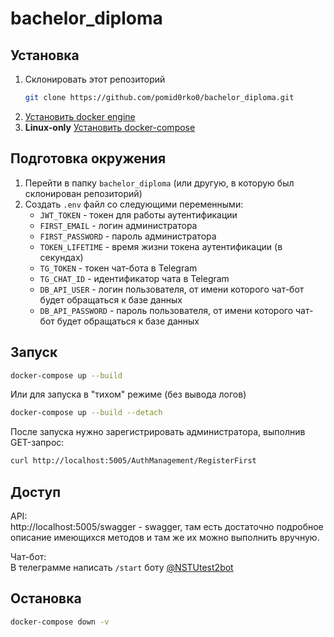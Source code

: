 # bachelor_diploma

## Установка

1. Склонировать этот репозиторий
   ```bash
   git clone https://github.com/pomid0rko0/bachelor_diploma.git
   ```
2. [Установить docker engine](https://docs.docker.com/engine/install/ubuntu/)
3. **Linux-only** [Установить docker-compose](https://docs.docker.com/compose/install/)

## Подготовка окружения

1. Перейти в папку `bachelor_diploma` (или другую, в которую был склонирован репозиторий)
2. Создать `.env` файл со следующими переменными:
   - `JWT_TOKEN` - токен для работы аутентификации
   - `FIRST_EMAIL` - логин администратора
   - `FIRST_PASSWORD` - пароль администратора
   - `TOKEN_LIFETIME` - время жизни токена аутентификации (в секундах)
   - `TG_TOKEN` - токен чат-бота в Telegram
   - `TG_CHAT_ID` - идентификатор чата в Telegram
   - `DB_API_USER` - логин пользователя, от имени которого чат-бот будет обращаться к базе данных
   - `DB_API_PASSWORD` - пароль пользователя, от имени которого чат-бот будет обращаться к базе данных

## Запуск

```bash
docker-compose up --build
```

Или для запуска в "тихом" режиме (без вывода логов)

```bash
docker-compose up --build --detach
```

После запуска нужно зарегистрировать администратора, выполнив GET-запрос:

```bash
curl http://localhost:5005/AuthManagement/RegisterFirst
```

## Доступ

API:  
http://localhost:5005/swagger - swagger, там есть достаточно подробное описание имеющихся методов и там же их можно выполнить вручную.

Чат-бот:  
В телеграмме написать `/start` боту [@NSTUtest2bot](https://t.me/NSTUtest2bot)

## Остановка

```bash
docker-compose down -v
```
